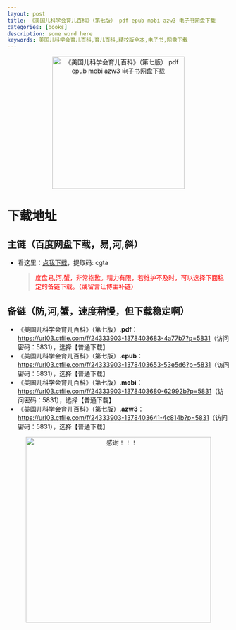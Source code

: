 ```yaml
---
layout: post
title: 《美国儿科学会育儿百科》（第七版） pdf epub mobi azw3 电子书网盘下载
categories: [books]
description: some word here
keywords: 美国儿科学会育儿百科,育儿百科,精校版全本,电子书,网盘下载
---
```


<div align="center"><img src="https://qweree.cn/wp-content/uploads/2024/10/mgekxhyebk-tuya.jpg" alt="《美国儿科学会育儿百科》（第七版） pdf epub mobi azw3 电子书网盘下载" width="300px" height="auto"></div>

# 下载地址

## 主链（百度网盘下载，易,河,斜）

- 看这里：[点我下载](https://pan.baidu.com/s/1iMXUbSbtZQZjDcqDmnWUyw?pwd=cgta)，提取码: cgta

  > <p style="color:red" >度盘易,河,蟹，非常抱歉。精力有限，若维护不及时，可以选择下面稳定的备链下载。（或留言让博主补链）</p>

## 备链（防,河,蟹，速度稍慢，但下载稳定啊）

- 《美国儿科学会育儿百科》（第七版）.**pdf**：<https://url03.ctfile.com/f/24333903-1378403683-4a77b7?p=5831>（访问密码：5831），选择【普通下载】
- 《美国儿科学会育儿百科》（第七版）.**epub**：<https://url03.ctfile.com/f/24333903-1378403653-53e5d6?p=5831>（访问密码：5831），选择【普通下载】
- 《美国儿科学会育儿百科》（第七版）.**mobi**：<https://url03.ctfile.com/f/24333903-1378403680-62992b?p=5831>（访问密码：5831），选择【普通下载】
- 《美国儿科学会育儿百科》（第七版）.**azw3**：<https://url03.ctfile.com/f/24333903-1378403641-4c814b?p=5831>（访问密码：5831），选择【普通下载】

<div align="center"><img src="https://pic.imgdb.cn/item/661246bf68eb935713c7f81c.gif" alt="感谢！！！" width="420px" height="auto"/></div>
